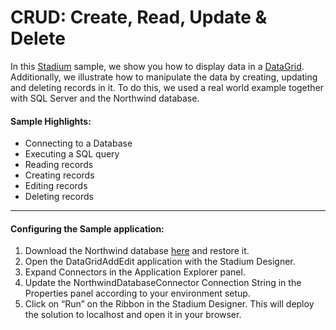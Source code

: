 # CRUD: Create, Read, Update & Delete

In this [Stadium](https://stadium.software/) sample, we show you how to display data in a [DataGrid](https://stadium.software/docs/Controls/DataGrid). Additionally, we illustrate how to manipulate the data by creating, updating and deleting records in it. To do this, we used a real world example together with SQL Server and the Northwind database.

#### Sample Highlights:

- Connecting to a Database
- Executing a SQL query
- Reading records
- Creating records
- Editing records
- Deleting records
---
#### Configuring the Sample application:

1. Download the Northwind database [here](https://docs.microsoft.com/en-us/dotnet/framework/data/adonet/sql/linq/downloading-sample-databases?redirectedfrom=MSDN) and restore it.
2. Open the DataGridAddEdit application with the Stadium Designer.
3. Expand Connectors in the Application Explorer panel.
4. Update the NorthwindDatabaseConnector Connection String in the Properties panel according to your environment setup.
5.  Click on “Run” on the Ribbon in the Stadium Designer. This will deploy the solution to localhost and open it in your browser.









